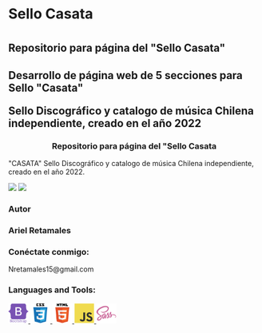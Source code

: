 <h1> Sello Casata<h1>
<h2> Repositorio para página del "Sello Casata" <h2>
<p>Desarrollo de página web de 5 secciones para Sello "Casata"
 <p>  Sello Discográfico y catalogo de música Chilena independiente, creado en el año 2022<p>


 
 <h3 align="center">Repositorio para página del "Sello Casata</h3>




  <p>"CASATA" Sello Discográfico y catalogo de música Chilena independiente, creado en el  año 2022. <p>

  
   <img  src="../img/casatapage.png" >


  
  <img  src="../img/casatapage2.png" >



<h3>Autor<h3>
<p>Ariel Retamales<p>

<h3 align="left">Conéctate conmigo:</h3>
<p align="left"> Nretamales15@gmail.com
</p>

<h3 align="left">Languages and Tools:</h3>
<p align="left"> <a href="https://getbootstrap.com" target="_blank" rel="noreferrer"> <img src="https://raw.githubusercontent.com/devicons/devicon/master/icons/bootstrap/bootstrap-plain-wordmark.svg" alt="bootstrap" width="40" height="40"/> </a> <a href="https://www.w3schools.com/css/" target="_blank" rel="noreferrer"> <img src="https://raw.githubusercontent.com/devicons/devicon/master/icons/css3/css3-original-wordmark.svg" alt="css3" width="40" height="40"/> </a> <a href="https://www.w3.org/html/" target="_blank" rel=" noreferrer"> <img src="https://raw.githubusercontent.com/devicons/devicon/master/icons/html5/html5-original-wordmark.svg" alt="html5" width="40" height="40"/> </a> <a href="https://developer.mozilla.org/en-US/docs/Web/JavaScript" target="_blank" rel="noreferrer"> <img src="https://raw.githubusercontent.com/devicons/devicon/master/icons/javascript/javascript-original.svg" alt="javascript" width="40" height="40"/> </a> <a href=" https://sass-lang.com" target="_blank" rel="noreferrer"> <img src="https://raw.githubusercontent.com/devicons/devicon/master/icons/sass/sass-original.svg" alt="sass" width="40" height="40"/> </a> </p>
